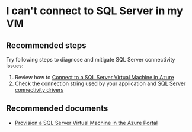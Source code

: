 <properties
	pageTitle="I can't connect to SQL Server in my VM"
	description="I can't connect to SQL Server in my VM"
	service="microsoft.classiccompute"
	resource="virtualmachines"
	authors="michco"
	displayOrder="25"
	selfHelpType="resource"
	supportTopicIds=""
	resourceTags="WindowsSQL"
	productPesIds="14749"
	cloudEnvironments="public, Fairfax"
	articleId="a09421a9-36d7-4620-8154-915a2887faa2"
	ownershipId="Compute_ComputePlatform"
/>

# I can't connect to SQL Server in my VM

## **Recommended steps**

Try following steps to diagnose and mitigate SQL Server connectivity issues:<br>

1. Review how to [Connect to a SQL Server Virtual Machine in Azure](https://azure.microsoft.com/documentation/articles/virtual-machines-windows-classic-sql-connect/)<br>
2. Check the connection string used by your application and [SQL Server connectivity drivers](https://msdn.microsoft.com/library/mt654049.aspx)

## **Recommended documents**

* [Provision a SQL Server Virtual Machine in the Azure Portal](https://azure.microsoft.com/documentation/articles/virtual-machines-windows-portal-sql-server-provision/)
